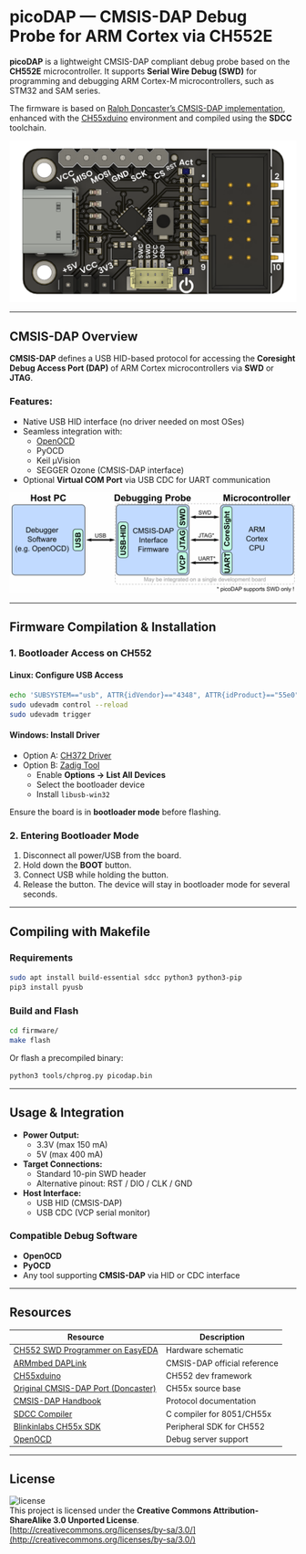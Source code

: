 # picoDAP — CMSIS-DAP Debug Probe for ARM Cortex via CH552E

**picoDAP** is a lightweight CMSIS-DAP compliant debug probe based on the **CH552E** microcontroller. It supports **Serial Wire Debug (SWD)** for programming and debugging ARM Cortex-M microcontrollers, such as STM32 and SAM series.

The firmware is based on [Ralph Doncaster’s CMSIS-DAP implementation](https://github.com/nerdralph/ch554_sdcc/tree/master/examples/CMSIS_DAP), enhanced with the [CH55xduino](https://github.com/DeqingSun/ch55xduino) environment and compiled using the **SDCC** toolchain.

![programmer](../static/programmer.png)

---

## CMSIS-DAP Overview

**CMSIS-DAP** defines a USB HID-based protocol for accessing the **Coresight Debug Access Port (DAP)** of ARM Cortex microcontrollers via **SWD** or **JTAG**.

### Features:
- Native USB HID interface (no driver needed on most OSes)
- Seamless integration with:
  - [OpenOCD](http://openocd.org/)
  - PyOCD
  - Keil µVision
  - SEGGER Ozone (CMSIS-DAP interface)
- Optional **Virtual COM Port** via USB CDC for UART communication

![CMSIS-DAP Diagram](https://raw.githubusercontent.com/wagiminator/CH552-picoDAP/main/documentation/picoDAP_CMSIS-DAP.png)

---

## Firmware Compilation & Installation

### 1. Bootloader Access on CH552

#### Linux: Configure USB Access

```bash
echo 'SUBSYSTEM=="usb", ATTR{idVendor}=="4348", ATTR{idProduct}=="55e0", MODE="666"' | sudo tee /etc/udev/rules.d/99-ch55x.rules
sudo udevadm control --reload
sudo udevadm trigger
```

#### Windows: Install Driver

- Option A: [CH372 Driver](http://www.wch-ic.com/downloads/CH372DRV_EXE.html)
- Option B: [Zadig Tool](https://zadig.akeo.ie/)
  - Enable **Options → List All Devices**
  - Select the bootloader device
  - Install `libusb-win32`

Ensure the board is in **bootloader mode** before flashing.

### 2. Entering Bootloader Mode

1. Disconnect all power/USB from the board.  
2. Hold down the **BOOT** button.  
3. Connect USB while holding the button.  
4. Release the button. The device will stay in bootloader mode for several seconds.

---

## Compiling with Makefile

### Requirements

```bash
sudo apt install build-essential sdcc python3 python3-pip
pip3 install pyusb
```

### Build and Flash

```bash
cd firmware/
make flash
```

Or flash a precompiled binary:

```bash
python3 tools/chprog.py picodap.bin
```

---

## Usage & Integration

- **Power Output:**
  - 3.3V (max 150 mA)
  - 5V (max 400 mA)
- **Target Connections:**
  - Standard 10-pin SWD header
  - Alternative pinout: RST / DIO / CLK / GND
- **Host Interface:**
  - USB HID (CMSIS-DAP)
  - USB CDC (VCP serial monitor)

### Compatible Debug Software

- **OpenOCD**
- **PyOCD**
- Any tool supporting **CMSIS-DAP** via HID or CDC interface

---

## Resources

| Resource | Description |
|----------|-------------|
| [CH552 SWD Programmer on EasyEDA](https://oshwlab.com/wagiminator/ch552-swd-programmer) | Hardware schematic |
| [ARMmbed DAPLink](https://github.com/ARMmbed/DAPLink) | CMSIS-DAP official reference |
| [CH55xduino](https://github.com/DeqingSun/ch55xduino) | CH552 dev framework |
| [Original CMSIS-DAP Port (Doncaster)](https://github.com/nerdralph/ch554_sdcc/tree/master/examples/CMSIS_DAP) | CH55x source base |
| [CMSIS-DAP Handbook](https://os.mbed.com/handbook/CMSIS-DAP) | Protocol documentation |
| [SDCC Compiler](https://sdcc.sourceforge.net/) | C compiler for 8051/CH55x |
| [Blinkinlabs CH55x SDK](https://github.com/Blinkinlabs/ch554_sdcc) | Peripheral SDK for CH552 |
| [OpenOCD](http://openocd.org/) | Debug server support |

---

## License

![license](https://i.creativecommons.org/l/by-sa/3.0/88x31.png)  
This project is licensed under the **Creative Commons Attribution-ShareAlike 3.0 Unported License**.  
[http://creativecommons.org/licenses/by-sa/3.0/](http://creativecommons.org/licenses/by-sa/3.0/)

